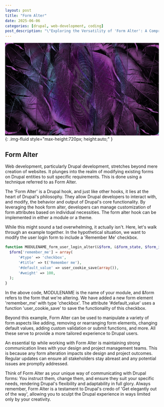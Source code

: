```yaml
---
layout: post
title: "Form Alter"
date: 2025-06-06
categories: [drupal, web-development, coding]
post_description: "\"Exploring the Versatility of 'Form Alter': A Comprehensive Guide on Customizing and Manipulating Web Forms in Drupal\" provides an in-depth understanding of the Form Alter function, its applications, and its evident power in creating dynamic and user-specific forms."
---
```


![Image](/assets/g352f92af37643ec1502b5dc3452d9c3cd914bcb148b3924525a763aacc81f4a11536cfc23272baaaad3a548cc5aa4d106ae1854ef818032312b09af9dccf1500_1280.jpg){: .img-fluid style="max-height:720px; height:auto;" }

## Form Alter

Web development, particularly Drupal development, stretches beyond mere creation of websites. It plunges into the realm of modifying existing forms on Drupal entities to suit specific requirements. This is done using a technique referred to as Form Alter.

The 'Form Alter' is a Drupal hook, and just like other hooks, it lies at the heart of Drupal's philosophy. They allow Drupal developers to interact with, and modify, the behavior and output of Drupal's core functionality. By leveraging the hook form alter, developers can manage customization of form attributes based on individual necessities. The form alter hook can be implemented in either a module or a theme.

While this might sound a tad overwhelming, it actually isn't. Here, let's walk through an example together. In the hypothetical situation, we want to modify the user login form to include a 'Remember Me' checkbox.

```php
function MODULENAME_form_user_login_alter(&$form, &$form_state, $form_id) {
  $form['remember_me'] = array(
      '#type' => 'checkbox',
      '#title' => t('Remember me'),
      '#default_value' => user_cookie_save(array()),
      '#weight' => 100,
  );
}
```
In the above code, MODULENAME is the name of your module, and &form refers to the form that we're altering. We have added a new form element 'remember_me' with type 'checkbox'. The attribute '#default_value' uses a function 'user_cookie_save' to save the functionality of this checkbox.

Beyond this example, Form Alter can be used to manipulate a variety of form aspects like adding, removing or rearranging form elements, changing default values, adding custom validation or submit functions, and more. All these serve to provide a more tailored experience to Drupal users.

An essential tip while working with Form Alter is maintaining strong communication lines with your design and project management teams. This is because any form alteration impacts site design and project outcomes. Regular updates can ensure all stakeholders stay abreast and any potential issues are promptly addressed.

Think of Form Alter as your unique way of communicating with Drupal forms: You instruct them, change them, and ensure they suit your specific needs, rendering Drupal's flexibility and adaptability in full glory. Always remember, Form Alter is a testament to Drupal's credo of 'Get elegantly out of the way', allowing you to sculpt the Drupal experience in ways limited only by your creativity.
